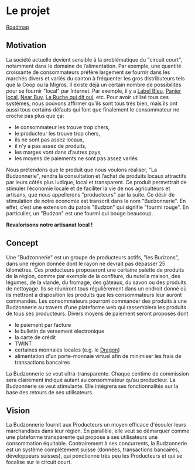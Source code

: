 # Le projet

[Roadmap](./Roadmap.html)

## Motivation

La société actuelle devient sensible à la problématique du "circuit court", notamment dans le domaine de l’alimentation. Par exemple, une quantité croissante de consommateurs préfère largement se fournir dans les marchés divers et variés du canton à fréquenter les gros distributeurs tels que la Coop ou la Migros. Il existe déjà un certain nombre de possibilités pour se fournir "local" par Internet. Par exemple, il y a <a href="https://labelbleu.ch/" target="_blank">Label Bleu</a>, <a href="https://www.panierlocal.ch/" target="_blank">Panier local</a>, <a href="http://near-buy.ch" target="_blank">Near Buy</a>, <a href="https://ruchequiditoui.ch/" target="_blank">La Ruche qui dit oui</a>, etc. Pour avoir utilisé tous ces systèmes, nous pouvons affirmer qu’ils sont tous très bien, mais ils ont aussi tous certains défauts qui font que finalement le consommateur ne croche pas plus que ça:
* le consommateur les trouve trop chers, 
* le producteur les trouve trop chers, 
* ils ne sont pas assez locaux, 
* il n'y a pas assez de produits, 
* les marges vont dans d’autres pays, 
* les moyens de paiements ne sont pas assez variés

Nous prétendons que le produit que nous voulons réaliser, "La Budzonnerie", rendra la consultation et l’achat de produits locaux attractifs par leurs côtés plus ludique, local et transparent. Ce produit permettrait de stimuler l’économie locale et de faciliter la vie de nos agriculteurs et artisans, que nous appellerons "producteurs" par la suite. Ce désir de stimulation de notre économie est transcrit dans le nom "Budzonnerie". En effet, c’est une extension du patois "Budzon" qui signifie "fourmi rouge". En particulier, un "Budzon" est une fourmi qui bouge beaucoup.

**Revalorisons notre artisanat local !**

## Concept

Une "Budzonnerie" est un groupe de producteurs actifs, "les Budzons", dans une région donnée dont le rayon ne devrait pas dépasser 25 kilomètres. Ces producteurs proposeront une certaine palette de produits de la région, comme par exemple de la confiture, du nutella maison, des légumes, de la viande, du fromage, des gâteaux, du savon ou des produits de nettoyage. Ils se réuniront tous régulièrement dans un endroit donné où ils mettront à disposition les produits que les consommateurs leur auront commandés. 
Les consommateurs pourront commander des produits à une Budzonnerie au travers d’une plateforme web qui rassemblera les produits de tous ses producteurs. Divers moyens de paiement seront proposés dont 

* le paiement par facture
* le bulletin de versement électronique
* la carte de crédit
* TWINT
* certaines monnaies locales (e.g. le <a href="http://www.mlc-fribourg.ch" target="_blank">Dragon</a>)
* alimentation d'un porte-monnaie virtuel afin de minimiser les frais de transactions bancaires

La Budzonnerie se veut ultra-transparente. Chaque centime de commission sera clairement indiqué autant au consommateur qu’au producteur. La Budzonnerie se veut stimulante. Elle intégrera ses fonctionnalités sur la base des retours de ses utilisateurs. 

## Vision

La Budzonnerie fournit aux Producteurs un moyen efficace d'écouler leurs marchandises dans leur région. En parallèle, elle veut se démarquer comme une plateforme transparente qui propose à ses utilisateurs une consommation équitable. Contrairement à ses concurrents, la Budzonnerie est un système complètement suisse (données, transactions bancaires, développeurs suisses), qui ponctionne très peu les Producteurs et qui se focalise sur le circuit court.
